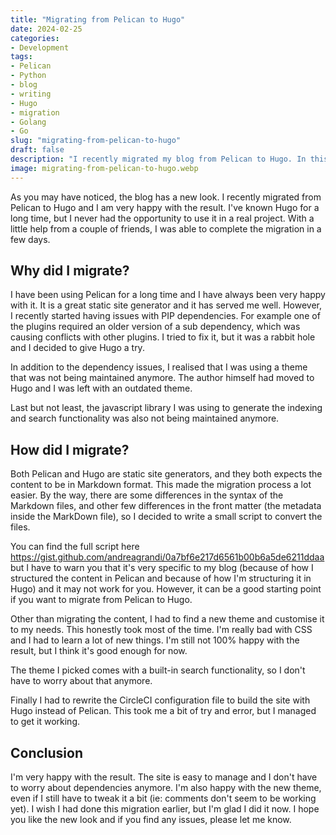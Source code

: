 ```yaml
---
title: "Migrating from Pelican to Hugo"
date: 2024-02-25
categories: 
- Development
tags: 
- Pelican
- Python
- blog
- writing
- Hugo
- migration
- Golang
- Go
slug: "migrating-from-pelican-to-hugo"
draft: false
description: "I recently migrated my blog from Pelican to Hugo. In this article I will explain why I decided to do it and how I did it."
image: migrating-from-pelican-to-hugo.webp
---
```


As you may have noticed, the blog has a new look. I recently migrated from Pelican to Hugo and I am very happy with the result. I've known Hugo for a long time, but I never had the opportunity to use it in a real project. With a little help from a couple of friends, I was able to complete the migration in a few days.

## Why did I migrate?

I have been using Pelican for a long time and I have always been very happy with it. It is a great static site generator and it has served me well. However, I recently started having issues with PIP dependencies. For example one of the plugins required an older version of a sub dependency, which was causing conflicts with other plugins. I tried to fix it, but it was a rabbit hole and I decided to give Hugo a try.

In addition to the dependency issues, I realised that I was using a theme that was not being maintained anymore. The author himself had moved to Hugo and I was left with an outdated theme.

Last but not least, the javascript library I was using to generate the indexing and search functionality was also not being maintained anymore.

## How did I migrate?

Both Pelican and Hugo are static site generators, and they both expects the content to be in Markdown format. This made the migration process a lot easier. By the way, there are some differences in the syntax of the Markdown files, and other few differences in the front matter (the metadata inside the MarkDown file), so I decided to write a small script to convert the files.

You can find the full script here https://gist.github.com/andreagrandi/0a7bf6e217d6561b00b6a5de6211ddaa but I have to warn you that it's very specific to my blog (because of how I structured the content in Pelican and because of how I'm structuring it in Hugo) and it may not work for you. However, it can be a good starting point if you want to migrate from Pelican to Hugo.

Other than migrating the content, I had to find a new theme and customise it to my needs. This honestly took most of the time. I'm really bad with CSS and I had to learn a lot of new things. I'm still not 100% happy with the result, but I think it's good enough for now.

The theme I picked comes with a built-in search functionality, so I don't have to worry about that anymore.

Finally I had to rewrite the CircleCI configuration file to build the site with Hugo instead of Pelican. This took me a bit of try and error, but I managed to get it working.

## Conclusion

I'm very happy with the result. The site is easy to manage and I don't have to worry about dependencies anymore. I'm also happy with the new theme, even if I still have to tweak it a bit (ie: comments don't seem to be working yet). I wish I had done this migration earlier, but I'm glad I did it now. I hope you like the new look and if you find any issues, please let me know.

